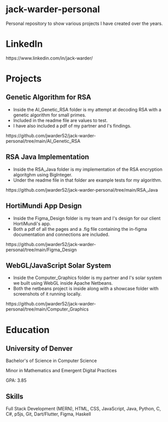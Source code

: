 # jack-warder-personal
Personal repository to show various projects I have created over the years.

# LinkedIn
<p>https://www.linkedin.com/in/jack-warder/</p>

# Projects

## Genetic Algorithm for RSA
<div>
  <ul>
    <li>Inside the AI_Genetic_RSA folder is my attempt at decoding RSA with a genetic algorithm for small primes.</li>
    <li>Included in the readme file are values to test.</li>
    <li>I have also included a pdf of my partner and I's findings.</li>
  </ul>
</div>
<p>https://github.com/jwarder52/jack-warder-personal/tree/main/AI_Genetic_RSA</p>

## RSA Java Implementation
<div>
  <ul>
    <li>Inside the RSA_Java folder is my implementation of the RSA encryption algoritghm using BigInteger.</li>
    <li>Under the readme file in that folder are example tests for my algorithm.</li>
  </ul>
</div>
<p>https://github.com/jwarder52/jack-warder-personal/tree/main/RSA_Java</p>

## HortiMundi App Design
<div>
  <ul>
    <li>Inside the Figma_Design folder is my team and I's design for our client HortiMundi's app.</li>
    <li>Both a pdf of all the pages and a .fig file containing the in-figma documentation and connections are included.</li>
  </ul>
</div>
<p>https://github.com/jwarder52/jack-warder-personal/tree/main/Figma_Design</p>

## WebGL/JavaScript Solar System
<div>
  <ul>
    <li>Inside the Computer_Graphics folder is my partner and I's solar system we built using WebGL inside Apache Netbeans.</li>
    <li>Both the netbeans project is inside along with a showcase folder with screenshots of it running locally.</li>
  </ul>
</div>
<p>https://github.com/jwarder52/jack-warder-personal/tree/main/Computer_Graphics</p>

# Education

## University of Denver
<div>
  <p>Bachelor's of Science in Computer Science</p>
  <p>Minor in Mathematics and Emergent Digital Practices</p>
  <p>GPA: 3.85</p>
</div>

## Skills
<div>
  <p>Full Stack Development (MERN), HTML, CSS, JavaScript, Java, Python, C, C#, p5js, Git, Dart/Flutter, Figma, Haskell</p>
</div>
